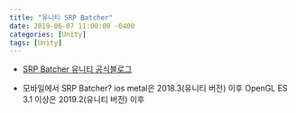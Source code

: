```yaml
---
title: "유니티 SRP Batcher"
date: 2019-06-07 11:00:00 -0400
categories: [Unity]
tags: [Unity]
---
```


- [SRP Batcher 유니티 공식블로그](https://blogs.unity3d.com/2019/02/28/srp-batcher-speed-up-your-rendering/)

- 모바일에서 SRP Batcher?
ios metal은 2018.3(유니티 버전) 이후
OpenGL ES 3.1 이상은 2019.2(유니티 버전) 이후
